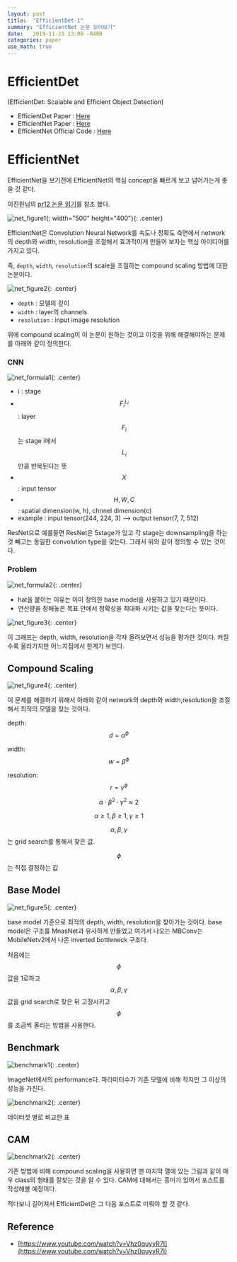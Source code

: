 ```yaml
---
layout: post
title:  "EfficientDet-1"
summary: "EfficientNet 논문 읽어보기"
date:   2019-11-23 13:00 -0400
categories: paper
use_math: true
---
```


# EfficientDet

(EfficientDet: Scalable and Efﬁcient Object Detection)

- EfficientDet Paper : [Here](https://arxiv.org/abs/1911.09070)
- EfficientNet Paper : [Here](https://arxiv.org/abs/1905.11946)
- EfficientNet Official Code : [Here](https://github.com/tensorflow/tpu/tree/master/models/official/efficientnet)

# EfficientNet
EfficientNet을 보기전에 EfficientNet의 핵심 concept을 빠르게 보고 넘어가는게 좋을 것 같다.

이진원님의 [pr12 논문 읽기](https://www.youtube.com/watch?v=Vhz0quyvR7I)를 참조 했다.



![net_figure1](https://github.com/jjeamin/jjeamin.github.io/raw/master/_posts/post_img/EfficientDet/net_figure1.PNG){: width="500" height="400"}{: .center}



EfficientNet은 Convolution Neural Network를 속도나 정확도 측면에서 network의 depth와 width, resolution을 조절해서 효과적이게 만들어 보자는 핵심 아이디어를 가지고 있다.

즉, `depth`, `width`, `resolution`의 scale을 조절하는 compound scaling 방법에 대한 논문이다.



![net_figure2](https://github.com/jjeamin/jjeamin.github.io/raw/master/_posts/post_img/EfficientDet/net_figure2.PNG){: .center}



- `depth` : 모델의 깊이
- `width` : layer의 channels
- `resolution` : input image resolution

위에 compound scaling이 이 논문이 원하는 것이고 이것을 위해 해결해야하는 문제를 아래와 같이 정의한다.

### CNN



![net_formula1](https://github.com/jjeamin/jjeamin.github.io/raw/master/_posts/post_img/EfficientDet/net_formula1.PNG){: .center}



- i : stage
- $$F_{i}^{L_i}$$ : layer $$F_i$$는 stage i에서 $$L_i$$만큼 반복된다는 뜻
- $$X$$ : input tensor
- $$H, W, C$$ : spatial dimension(w, h), chnnel dimension(c)
- example : input tensor(244, 224, 3) --> output tensor(7, 7, 512)

ResNet으로 예를들면 ResNet은 5stage가 있고 각 stage는 downsampling을 하는 것 빼고는 동일한 convolution type을 갖는다. 그래서 위와 같이 정의할 수 있는 것이다.

### Problem



![net_formula2](https://github.com/jjeamin/jjeamin.github.io/raw/master/_posts/post_img/EfficientDet/net_formula2.PNG){: .center}



- hat을 붙이는 이유는 이미 정의한 base model을 사용하고 있기 때문이다.
- 연산량을 정해놓은 목표 안에서 정확성을 최대화 시키는 값을 찾는다는 뜻이다.



![net_figure3](https://github.com/jjeamin/jjeamin.github.io/raw/master/_posts/post_img/EfficientDet/net_figure3.PNG){: .center}



이 그래프는 depth, width, resolution을 각자 올려보면서 성능을 평가한 것이다. 커질수록 올라가지만 어느지점에서 한계가 보인다.

## Compound Scaling



![net_figure4](https://github.com/jjeamin/jjeamin.github.io/raw/master/_posts/post_img/EfficientDet/net_figure4.PNG){: .center}



이 문제를 해결하기 위해서 아래와 같이 network의 depth와 width,resolution을 조절해서 최적의 모델을 찾는 것이다.

depth: $$d = \alpha^\phi$$

width: $$w = \beta^\phi$$

resolution: $$r = \gamma^\phi$$

$$\alpha \cdot \beta^2 \cdot \gamma^2 \approx 2$$

$$\alpha \geq 1,\beta \geq 1,\gamma \geq 1$$

$$\alpha , \beta , \gamma$$는 grid search를 통해서 찾은 값.

$$\phi$$는 직접 결정하는 값

## Base Model



![net_figure5](https://github.com/jjeamin/jjeamin.github.io/raw/master/_posts/post_img/EfficientDet/net_figure5.PNG){: .center}



base model 기준으로 최적의 depth, width, resolution을 찾아가는 것이다. base model은 구조를 MnasNet과 유사하게 만들었고 여기서 나오는
MBConv는 MobileNetv2에서 나온 inverted bottleneck 구조다.

처음에는 $$\phi$$값을 1로하고 $$\alpha,\beta,\gamma$$값을 grid search로 찾은 뒤 고정시키고 $$\phi$$를 조금씩 올리는 방법을 사용한다.

## Benchmark



![benchmark1](https://github.com/jjeamin/jjeamin.github.io/raw/master/_posts/post_img/EfficientDet/net_benchmark1.PNG){: .center}



ImageNet에서의 performance다. 파라미터수가 기존 모델에 비해 작지만 그 이상의 성능을 가진다.



![benchmark2](https://github.com/jjeamin/jjeamin.github.io/raw/master/_posts/post_img/EfficientDet/net_benchmark2.PNG){: .center}



데이터셋 별로 비교한 표

## CAM



![benchmark2](https://github.com/jjeamin/jjeamin.github.io/raw/master/_posts/post_img/EfficientDet/net_cam.PNG){: .center}



기존 방법에 비해 compound scaling을 사용하면 맨 마지막 열에 있는 그림과 같이 매우 class의 형태를 잘찾는 것을 알 수 있다.
CAM에 대해서는 흥미가 있어서 포스트를 작성해볼 예정이다.


적다보니 길어져서 EfficientDet은 그 다음 포스트로 미뤄야 할 것 같다.

## Reference
- [https://www.youtube.com/watch?v=Vhz0quyvR7I](https://www.youtube.com/watch?v=Vhz0quyvR7I)
